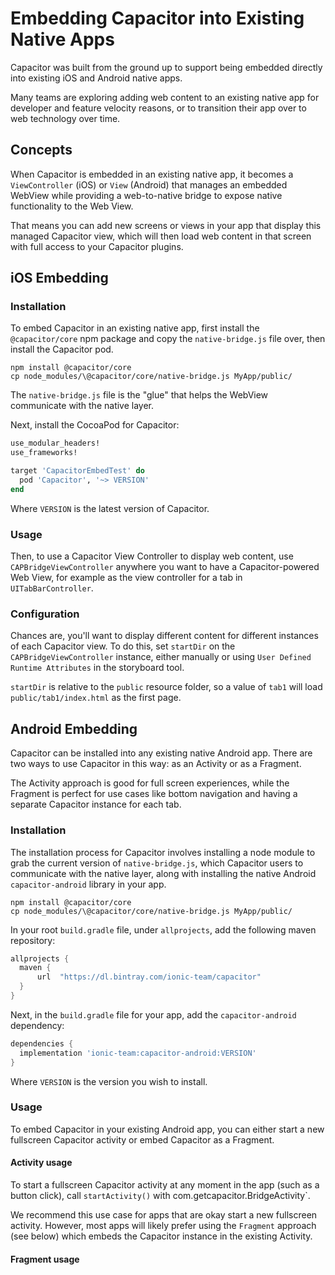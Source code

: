 # Embedding Capacitor into Existing Native Apps

Capacitor was built from the ground up to support being embedded directly into existing iOS and Android native apps.

Many teams are exploring adding web content to an existing native app for developer and feature velocity reasons, or to transition their app over to web technology over time.

## Concepts

When Capacitor is embedded in an existing native app, it becomes a `ViewController` (iOS) or `View` (Android) that manages an embedded WebView while providing a web-to-native bridge to expose native functionality to the Web View.

That means you can add new screens or views in your app that display this managed Capacitor view, which will then load
web content in that screen with full access to your Capacitor plugins.

## iOS Embedding

### Installation

To embed Capacitor in an existing native app, first install the `@capacitor/core` npm package and copy the `native-bridge.js` file over, then install the Capacitor pod.

```
npm install @capacitor/core
cp node_modules/\@capacitor/core/native-bridge.js MyApp/public/
```

The `native-bridge.js` file is the "glue" that helps the WebView communicate with the native layer.

Next, install the CocoaPod for Capacitor:

```ruby
use_modular_headers!
use_frameworks!

target 'CapacitorEmbedTest' do
  pod 'Capacitor', '~> VERSION'
end
```

Where `VERSION` is the latest version of Capacitor.


### Usage

Then, to use a Capacitor View Controller to display web content, use `CAPBridgeViewController` anywhere you want to have a Capacitor-powered Web View, for example as the view controller for a tab in `UITabBarController`.

### Configuration

Chances are, you'll want to display different content for different instances of each Capacitor view. To do this,
set `startDir` on the `CAPBridgeViewController` instance, either manually or using `User Defined Runtime Attributes` in
the storyboard tool.

`startDir` is relative to the `public` resource folder, so a value of `tab1` will load `public/tab1/index.html` as the first
page.


## Android Embedding

Capacitor can be installed into any existing native Android app. There are two ways to use Capacitor in this way: as an Activity or as a Fragment.

The Activity approach is good for full screen experiences, while the Fragment is perfect for use cases like bottom navigation and having a separate Capacitor instance for each tab.

### Installation

The installation process for Capacitor involves installing a node module to grab the current version of `native-bridge.js`, which Capacitor users to communicate with the native layer, along with installing the native Android `capacitor-android` library in your app.

```
npm install @capacitor/core
cp node_modules/\@capacitor/core/native-bridge.js MyApp/public/
```

In your root `build.gradle` file, under `allprojects`, add the following maven repository:

```gradle
allprojects {
  maven {
      url  "https://dl.bintray.com/ionic-team/capacitor" 
  }
}
```

Next, in the `build.gradle` file for your app, add the `capacitor-android` dependency:

```gradle
dependencies {
  implementation 'ionic-team:capacitor-android:VERSION'
}
```

Where `VERSION` is the version you wish to install.


### Usage

To embed Capacitor in your existing Android app, you can either start a new fullscreen Capacitor activity or embed Capacitor as a Fragment.

#### Activity usage

To start a fullscreen Capacitor activity at any moment in the app (such as a button click), call `startActivity()` with com.getcapacitor.BridgeActivity`.

We recommend this use case for apps that are okay start a new fullscreen activity. However, most apps will likely prefer using the `Fragment` approach (see below) which embeds the Capacitor instance in the existing Activity.

#### Fragment usage
